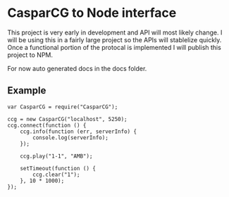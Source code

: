 # CasparCG to Node interface

This project is very early in development and API will most likely change. I will be using this in a fairly large project so the APIs will stablelize quickly. Once a functional portion of the protocal is implemented I will publish this project to NPM.

For now auto generated docs in the docs folder.

## Example

	var CasparCG = require("CasparCG");

	ccg = new CasparCG("localhost", 5250);
	ccg.connect(function () {
		ccg.info(function (err, serverInfo) {
			console.log(serverInfo);
		});

		ccg.play("1-1", "AMB");

		setTimeout(function () {
			ccg.clear("1");
		}, 10 * 1000);
	});
